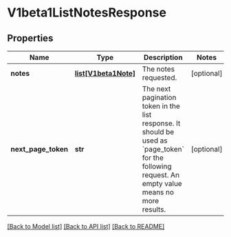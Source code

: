 # V1beta1ListNotesResponse

## Properties
Name | Type | Description | Notes
------------ | ------------- | ------------- | -------------
**notes** | [**list[V1beta1Note]**](V1beta1Note.md) | The notes requested. | [optional] 
**next_page_token** | **str** | The next pagination token in the list response. It should be used as &#x60;page_token&#x60; for the following request. An empty value means no more results. | [optional] 

[[Back to Model list]](../README.md#documentation-for-models) [[Back to API list]](../README.md#documentation-for-api-endpoints) [[Back to README]](../README.md)



